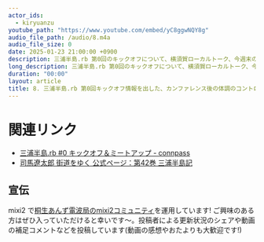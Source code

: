 ```yaml
---
actor_ids:
  - kiryuanzu
youtube_path: "https://www.youtube.com/embed/yC8ggwNQY8g"
audio_file_path: /audio/8.m4a
audio_file_size: 0
date: 2025-01-23 21:00:00 +0900
description: 三浦半島.rb 第0回のキックオフについて、横須賀ローカルトーク、今週末の予定、ガンダムの映画が気になることについて話しています。
long_description: 三浦半島.rb 第0回のキックオフについて、横須賀ローカルトーク、今週末の予定、ガンダムの映画が気になることについて話しています。<br><ul><li>00:00こんにちは</li><li>00:22 今日の静止画(三浦半島.rb の conpass ページの一部スクショ)</li><li>00:38 使える写真がなかった</li><li>00:55 三浦半島.rb の仮ロゴ作った/桐生あんずが選びそうなフォント</li><li>02:37 前回の動画の振り返り</li><li>03:17 真面目に話しすぎている？/まったり回をやりたい気持ち</li><li>04:02 三浦半島.rb の conpass ページをオープンしました</li><li>04:23 横須賀市産業交流プラザでやります/小さな同人即売会イベントでも使われてそう</li><li>06:42 インターネットあんまりしてない現地勢の人にも波及してほしい気持ちもある</li><li>08:40 ワークショップ/ロゴ選びをやる予定</li><li>10:06 コミュニティ作り関わってみたい人求む</li><li>11:03 横須賀ローカルトーク</li><li>13:23 ヴェルニー公園と鴨川</li><li>14:19 司馬遼太郎「街道をゆく42 三浦半島記」を読み始めた</li><li>15:52 一瞬風邪っぽかった</li><li>16:31 去年頃のカンファレンス後の体調</li><li>18:59 4月に松山へ行く準備まだできてない</li><li>20:12 今週末の予定</li><li>20:59 ガンダムの映画気になる</li></ul>
duration: "00:00"
layout: article
title: 8. 三浦半島.rb 第0回キックオフ情報を出した、カンファレンス後の体調のコントロールの話
---
```


# 関連リンク
- [三浦半島.rb #0 キックオフ＆ミートアップ - connpass](https://miurahantorb.connpass.com/event/343449/)
- [司馬遼太郎 街道をゆく 公式ページ：第42巻 三浦半島記](https://publications.asahi.com/feature/kaidou/42/index.html)

## 宣伝
mixi2 で[桐生あんず電波局のmixi2コミュニティ](https://mixi.social/communities/c1b83199-775c-449a-84a8-081b2599dc03?r=im3ttqwp0uxl)を運用しています! ご興味のある方はぜひ入っていただけると幸いです〜。投稿者による更新状況のシェアや動画の補足コメントなどを投稿しています(動画の感想やおたよりも大歓迎です!)
